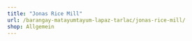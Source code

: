 ```yaml
---
title: "Jonas Rice Mill"
url: /barangay-matayumtayum-lapaz-tarlac/jonas-rice-mill/
shop: Allgemein
---
```

